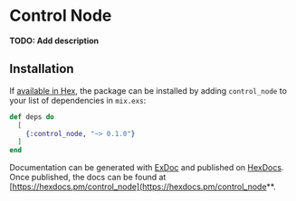# Control Node

**TODO: Add description**

## Installation

If [available in Hex](https://hex.pm/docs/publish), the package can be installed
by adding `control_node` to your list of dependencies in `mix.exs`:

```elixir
def deps do
  [
    {:control_node, "~> 0.1.0"}
  ]
end
```

Documentation can be generated with [ExDoc](https://github.com/elixir-lang/ex_doc)
and published on [HexDocs](https://hexdocs.pm). Once published, the docs can
be found at [https://hexdocs.pm/control_node](https://hexdocs.pm/control_node**.
